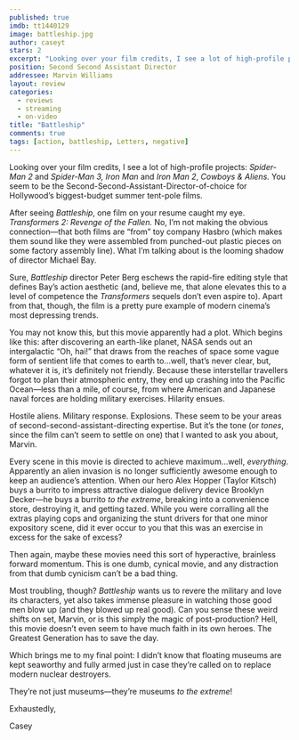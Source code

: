 ```yaml
---
published: true
imdb: tt1440129
image: battleship.jpg
author: caseyt
stars: 2
excerpt: "Looking over your film credits, I see a lot of high-profile projects: <em>Spider-Man 2 </em>and<em> Spider-Man 3, Iron Man</em> and <em>Iron Man 2</em>, <em>Cowboys &amp; Aliens.</em> You seem to be the Second-Second-Assistant-Director-of-choice for Hollywood&rsquo;s biggest-budget summer tent-pole films."
position: Second Second Assistant Director
addressee: Marvin Williams
layout: review
categories:
  - reviews
  - streaming
  - on-video
title: "Battleship"
comments: true
tags: [action, battleship, Letters, negative]
---
```

<p class="Body1">Looking over your film credits, I see a lot of high-profile projects: <em>Spider-Man 2 </em>and<em> Spider-Man 3, Iron Man</em> and <em>Iron Man 2</em>, <em>Cowboys &amp; Aliens.</em> You seem to be the Second-Second-Assistant-Director-of-choice for Hollywood&rsquo;s biggest-budget summer tent-pole films.</p>
<p class="Body1">After seeing<em> Battleship</em>, one film on your resume caught my eye. <em>Transformers 2: Revenge of the Fallen.</em> No, I&rsquo;m not making the obvious connection&mdash;that both films are &ldquo;from&rdquo; toy company Hasbro (which makes them sound like they were assembled from punched-out plastic pieces on some factory assembly line). What I&rsquo;m talking about is the looming shadow of director Michael Bay.</p>
<p class="Body1">Sure, <em>Battleship </em>director<em> </em>Peter Berg eschews the rapid-fire editing style that defines Bay&rsquo;s action aesthetic (and, believe me, that alone elevates this to a level of competence the <em>Transformers</em> sequels don&rsquo;t even aspire to). Apart from that, though, the film is a pretty pure example of modern cinema&rsquo;s most depressing trends.</p>
<p class="Body1">You may not know this, but this movie apparently had a plot. Which begins like this: after discovering an earth-like planet, NASA sends out an intergalactic &ldquo;Oh, hai!&rdquo; that draws from the reaches of space some vague form of sentient life that comes to earth to&hellip;well, that&rsquo;s never clear, but, whatever it is, it&rsquo;s definitely not friendly. Because these interstellar travellers forgot to plan their atmospheric entry, they end up crashing into the Pacific Ocean&mdash;less than a mile, of course, from where American and Japanese naval forces are holding military exercises. Hilarity ensues.</p>
<p class="Body1">Hostile aliens. Military response. Explosions. These seem to be your areas of second-second-assistant-directing expertise. But it&rsquo;s the tone (or <em>tones</em>, since the film can&rsquo;t seem to settle on one) that I wanted to ask you about, Marvin.</p>
<p class="Body1">Every scene in this movie is directed to achieve maximum&hellip;well, <em>everything</em>. Apparently an alien invasion is no longer sufficiently awesome enough to keep an audience&rsquo;s attention. When our hero Alex Hopper (Taylor Kitsch) buys a burrito to impress attractive dialogue delivery device Brooklyn Decker&mdash;he buys a burrito <em>to the extreme</em>, breaking into a convenience store, destroying it, and getting tazed. While you were corralling all the extras playing cops and organizing the stunt drivers for that one minor expository scene, did it ever occur to you that this was an exercise in excess for the sake of excess?</p>
<p class="Body1">Then again, maybe these movies need this sort of hyperactive, brainless forward momentum. This is one dumb, cynical movie, and any distraction from that dumb cynicism can&rsquo;t be a bad thing.&nbsp;</p>
<p class="Body1">Most troubling, though? <em>Battleship </em>wants us to revere the military and love its characters, yet also takes immense pleasure in watching those good men blow up (and they blowed up real good). Can you sense these weird shifts on set, Marvin, or is this simply the magic of post-production? Hell, this movie doesn&rsquo;t even seem to have much faith in its own heroes. The Greatest Generation has to save the day.</p>
<p class="Body1">Which brings me to my final point: I didn&rsquo;t know that floating museums are kept seaworthy and fully armed just in case they&rsquo;re called on to replace modern nuclear destroyers.&nbsp;</p>
<p class="Body1">They&rsquo;re not just museums&mdash;they&rsquo;re museums <em>to the extreme</em>!&nbsp;</p>
<p class="Body1">Exhaustedly,</p>
<p class="Body1">Casey</p>
